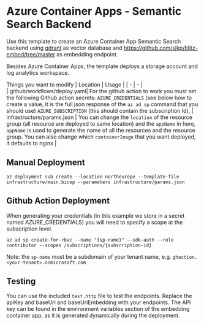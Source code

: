 # Azure Container Apps - Semantic Search Backend

Use this template to create an Azure Container App Semantic Search backend using [qdrant](https://qdrant.tech) as vector database and https://github.com/sjkp/blitz-embed/tree/master as embedding endpoint. 

Besides Azure Container Apps, the template deploys a storage account and log analytics workspace. 

Things you want to modify
| Location | Usage |
| - | - |
|.github/workflows/deploy.yaml| For the github action to work you must set the following Github action secrets: `AZURE_CREDENTIALS` (see below how to create a value, it is the full json response of the `az ad sp` command that you should use)  `AZURE_SUBSCRIPTION` (this should contain the subscription Id). 
| infrastructure/params.json | You can change the `location` of the resource group (all resource are deployed to same location) and the `appName` in here, `appName` is used to generate the name of all the resources and the resource group. You can also change which `containerImage` that you want deployed, it defaults to nginx |




## Manual Deployment
```
az deployment sub create --location northeurope --template-file infrastructure/main.bicep --parameters infrastructure/params.json
```


## Github Action Deployment

When generating your credentials (in this example we store in a secret named AZURE_CREDENTIALS) you will need to specify a scope at the subscription level.

```
az ad sp create-for-rbac --name "{sp-name}" --sdk-auth --role contributor --scopes /subscriptions/{subscription-id}
```
Note: the `sp-name` must be a subdomain of your tenant name, e.g. `ghaction.<your-tenant>.onmicrosoft.com`


## Testing  
You can use the included `test.http` file to test the endpoints. Replace the apiKey and baseUri and baseUriEmbedding with your endpoints. The API key can be found in the environment variables section of the embedding container app, as it is generated dynamically during the deployment.